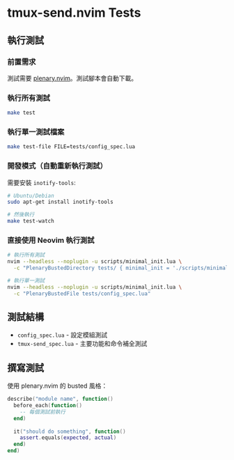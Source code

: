 # tmux-send.nvim Tests

## 執行測試

### 前置需求

測試需要 [plenary.nvim](https://github.com/nvim-lua/plenary.nvim)。測試腳本會自動下載。

### 執行所有測試

```bash
make test
```

### 執行單一測試檔案

```bash
make test-file FILE=tests/config_spec.lua
```

### 開發模式（自動重新執行測試）

需要安裝 `inotify-tools`:

```bash
# Ubuntu/Debian
sudo apt-get install inotify-tools

# 然後執行
make test-watch
```

### 直接使用 Neovim 執行測試

```bash
# 執行所有測試
nvim --headless --noplugin -u scripts/minimal_init.lua \
  -c "PlenaryBustedDirectory tests/ { minimal_init = './scripts/minimal_init.lua' }"

# 執行單一測試
nvim --headless --noplugin -u scripts/minimal_init.lua \
  -c "PlenaryBustedFile tests/config_spec.lua"
```

## 測試結構

- `config_spec.lua` - 設定模組測試
- `tmux-send_spec.lua` - 主要功能和命令補全測試

## 撰寫測試

使用 plenary.nvim 的 busted 風格：

```lua
describe("module name", function()
  before_each(function()
    -- 每個測試前執行
  end)
  
  it("should do something", function()
    assert.equals(expected, actual)
  end)
end)
```